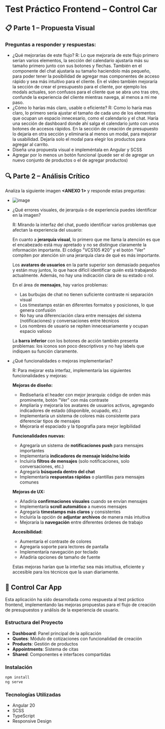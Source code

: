 # Test Práctico Frontend – Control Car

## 📋 Parte 1 – Propuesta Visual

### Preguntas a responder y respuestas:
- ¿Qué mejorarías de este flujo?
    R: Lo que mejoraría de este flujo primero serían varios elementos, la sección del calendario ajustaría más su tamaño primero junto con sus botones y flechas.
    También en el componente del chat ajustaría su tamaño haciendolo más pequeño, para poder tener la posibilidad de agregar mas componentes de acceso rápido y sea más intuitivo para el cliente.
    En el vídeo también mejoraría la sección de crear el presupuesto para el cliente, por ejemplo los modals actuales, son confusos para el cliente que se abra uno tras otro, confunde la experiencia del cliente mientras navega, al menos a mi me paso.
- ¿Cómo lo harías más claro, usable o eficiente?
    R: Como lo haría mas claro, lo primero sería ajustar el tamaño de cada uno de los elementos que ocupan un espacio innecesario, como el calendario y el chat. Haría una sección de dashboard donde ahí salga el calendario junto con unos botones de accesos rápidos.
    En la sección de creación de presupuesto lo dejaría en otra sección y eliminaría al menos un modal, para mejorar la usabilidad.
    Dejaría solo el modal para elegir los productos para agregar al carrito.
- Diseña una propuesta visual e impleméntala en Angular y SCSS
- Agregar por lo menos un botón funcional (puede ser el de agregar un nuevo conjunto de productos o el de agregar productos)

## 🔍 Parte 2 – Análisis Crítico
Analiza la siguiente imagen **<ANEXO 1>** y responde estas preguntas:

- ![image](https://github.com/user-attachments/assets/b86f3f45-8eea-40b3-98f7-b940357a4634)


- ¿Qué errores visuales, de jerarquía o de experiencia puedes identificar en la imagen?

    R: Mirando la interfaz del chat, puedo identificar varios problemas que afectan la experiencia del usuario:

    En cuanto a **jerarquía visual**, lo primero que me llama la atención es que el encabezado está muy apretado y no se distingue claramente la información importante. El código "VCS105 #20" y el botón "Ver" compiten por atención sin una jerarquía clara de qué es más importante.

    Los **avatares de usuarios** en la parte superior son demasiado pequeños y están muy juntos, lo que hace difícil identificar quién está trabajando actualmente. Además, no hay una indicación clara de su estado o rol.

    En el área de **mensajes**, hay varios problemas:
    - Las burbujas de chat no tienen suficiente contraste ni separación visual
    - Los timestamps están en diferentes formatos y posiciones, lo que genera confusión
    - No hay una diferenciación clara entre mensajes del sistema (notificaciones) y conversaciones entre técnicos
    - Los nombres de usuario se repiten innecesariamente y ocupan espacio valioso

    La **barra inferior** con los botones de acción también presenta problemas: los iconos son poco descriptivos y no hay labels que indiquen su función claramente.

- ¿Qué funcionalidades o mejoras implementarías?

    R: Para mejorar esta interfaz, implementaría las siguientes funcionalidades y mejoras:

    **Mejoras de diseño:**
    - Rediseñaría el header con mejor jerarquía: código de orden más prominente, botón "Ver" con más contraste
    - Ampliaría y mejoraría los avatares de usuarios activos, agregando indicadores de estado (disponible, ocupado, etc.)
    - Implementaría un sistema de colores más consistente para diferenciar tipos de mensajes
    - Mejoraría el espaciado y la tipografía para mejor legibilidad

    **Funcionalidades nuevas:**
    - Agregaría un sistema de **notificaciones push** para mensajes importantes
    - Implementaría **indicadores de mensaje leído/no leído**
    - Incluiría **filtros de mensajes** (solo notificaciones, solo conversaciones, etc.)
    - Agregaría **búsqueda dentro del chat**
    - Implementaría **respuestas rápidas** o plantillas para mensajes comunes

    **Mejoras de UX:**
    - Añadiría **confirmaciones visuales** cuando se envían mensajes
    - Implementaría **scroll automático** a nuevos mensajes
    - Agregaría **timestamps más claros** y consistentes
    - Incluiría la opción de **adjuntar archivos** de manera más intuitiva
    - Mejoraría la **navegación** entre diferentes órdenes de trabajo

    **Accesibilidad:**
    - Aumentaría el contraste de colores
    - Agregaría soporte para lectores de pantalla
    - Implementaría navegación por teclado
    - Añadiría opciones de tamaño de fuente

    Estas mejoras harían que la interfaz sea más intuitiva, eficiente y accesible para los técnicos que la usan diariamente.

## 🚗 Control Car App
Esta aplicación ha sido desarrollada como respuesta al test práctico frontend, implementando las mejoras propuestas para el flujo de creación de presupuestos y análisis de la experiencia de usuario.

### Estructura del Proyecto
- **Dashboard**: Panel principal de la aplicación
- **Quotes**: Módulo de cotizaciones con funcionalidad de creación
- **Products**: Gestión de productos
- **Appointments**: Sistema de citas
- **Shared**: Componentes e interfaces compartidas

### Instalación
```bash
npm install
ng serve
```

### Tecnologías Utilizadas
- Angular 20
- SCSS
- TypeScript
- Responsive Design
